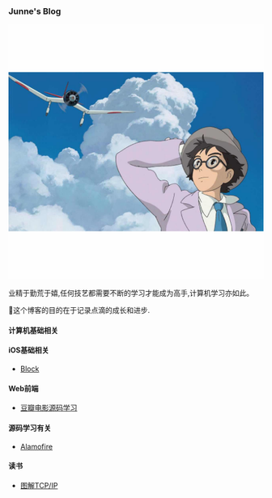 ### Junne's Blog



![Head](https://github.com/Junne/Junne-Blog/blob/master/Resources/Images/WechatIMG1.jpeg) 



业精于勤荒于嬉,任何技艺都需要不断的学习才能成为高手,计算机学习亦如此。

🌺这个博客的目的在于记录点滴的成长和进步.



#### 计算机基础相关



#### iOS基础相关

- [Block](https://github.com/Junne/Junne-Blog/blob/master/Articles/Block.md)

#### Web前端

* [豆瓣电影源码学习](https://github.com/buptsky/vue-douban-movie)

#### 源码学习有关

- [Alamofire](https://github.com/Alamofire/Alamofire)  

#### 读书

* [图解TCP/IP]()







